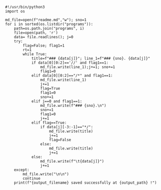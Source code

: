     #!/usr/bin/python3
    import os

    md_file=open(f"readme.md","w"); sno=1
    for i in sorted(os.listdir("programs")):
        path=os.path.join("programs", i)
        file=open(path, 'r')
        data= file.readlines(); j=0
        try:
            flag=False; flag1=1
            rt=1
            while True:
                title=f"### {data[j]}"; line_1=f"### {sno}. {data[j]}"
                if data[0][0:2]=='//' and flag1==1:
                    md_file.write(line_1);j+=1; sno+=1
                    flag1=0
                elif data[0][0:2]=="/*" and flag1==1:
                    md_file.write(line_1)
                    j+=1
                    flag=True
                    flag1=0
                    sno+=1
                elif j==0 and flag1==1:
                    md_file.write(f"### {sno}.\n")
                    sno+=1
                    flag1=0
                    j+=1
                elif flag==True:
                    if data[j][-3:-1]=="*/":
                        md_file.write(title)
                        j+=1
                        flag=False
                    else:
                        md_file.write(title)
                        j+=1
                else:
                    md_file.write(f"\t{data[j]}")
                    j+=1
        except:
            md_file.write("\n\n")
            continue
        print(f"{output_filename} saved successfully at {output_path} !")
        

